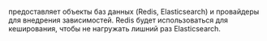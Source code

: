 предоставляет объекты баз данных (Redis, Elasticsearch) и провайдеры для внедрения зависимостей. Redis будет использоваться для кеширования, чтобы не нагружать лишний раз Elasticsearch.
